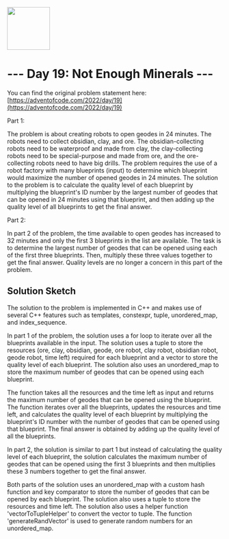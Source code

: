 <img src="https://your-image-url.type" width="100" height="100">

# --- Day 19: Not Enough Minerals ---

You can find the original problem statement here: [https://adventofcode.com/2022/day/19](https://adventofcode.com/2022/day/19)

Part 1:

The problem is about creating robots to open geodes in 24 minutes. The robots need to collect obsidian, clay, and ore. The obsidian-collecting robots need to be waterproof and made from clay, the clay-collecting robots need to be special-purpose and made from ore, and the ore-collecting robots need to have big drills. The problem requires the use of a robot factory with many blueprints (input) to determine which blueprint would maximize the number of opened geodes in 24 minutes. The solution to the problem is to calculate the quality level of each blueprint by multiplying the blueprint's ID number by the largest number of geodes that can be opened in 24 minutes using that blueprint, and then adding up the quality level of all blueprints to get the final answer.

Part 2:

In part 2 of the problem, the time available to open geodes has increased to 32 minutes and only the first 3 blueprints in the list are available. The task is to determine the largest number of geodes that can be opened using each of the first three blueprints. Then, multiply these three values together to get the final answer. Quality levels are no longer a concern in this part of the problem.

## Solution Sketch

The solution to the problem is implemented in C++ and makes use of several C++ features such as templates, constexpr, tuple, unordered_map, and index_sequence.

In part 1 of the problem, the solution uses a for loop to iterate over all the blueprints available in the input. The solution uses a tuple to store the resources (ore, clay, obsidian, geode, ore robot, clay robot, obsidian robot, geode robot, time left) required for each blueprint and a vector to store the quality level of each blueprint. The solution also uses an unordered_map to store the maximum number of geodes that can be opened using each blueprint.

The function takes all the resources and the time left as input and returns the maximum number of geodes that can be opened using the blueprint. The function iterates over all the blueprints, updates the resources and time left, and calculates the quality level of each blueprint by multiplying the blueprint's ID number with the number of geodes that can be opened using that blueprint. The final answer is obtained by adding up the quality level of all the blueprints.

In part 2, the solution is similar to part 1 but instead of calculating the quality level of each blueprint, the solution calculates the maximum number of geodes that can be opened using the first 3 blueprints and then multiplies these 3 numbers together to get the final answer.

Both parts of the solution uses an unordered_map with a custom hash function and key comparator to store the number of geodes that can be opened by each blueprint. The solution also uses a tuple to store the resources and time left. The solution also uses a helper function 'vectorToTupleHelper' to convert the vector to tuple. The function 'generateRandVector' is used to generate random numbers for an unordered_map.


